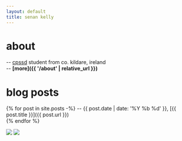 ```yaml
---
layout: default
title: senan kelly
---
```


# about

-- [cpssd](https://cpssd.net/) student from co. kildare, ireland  
-- **[more]({{ '/about' | relative_url }})**

# blog posts

{% for post in site.posts -%}
-- <span class="date">{{ post.date | date: '%Y %b %d' }}</span>, [{{ post.title }}]({{ post.url }})  
{% endfor %}

<div id="purdy">
<img src="{{ '/assets/images/purdy.jpg' | relative_url }}">
<img src="{{ '/assets/images/purdy.jpg' | relative_url }}">
</div>

